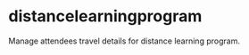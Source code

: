 distancelearningprogram
=======================

Manage attendees travel details for distance learning program. 
